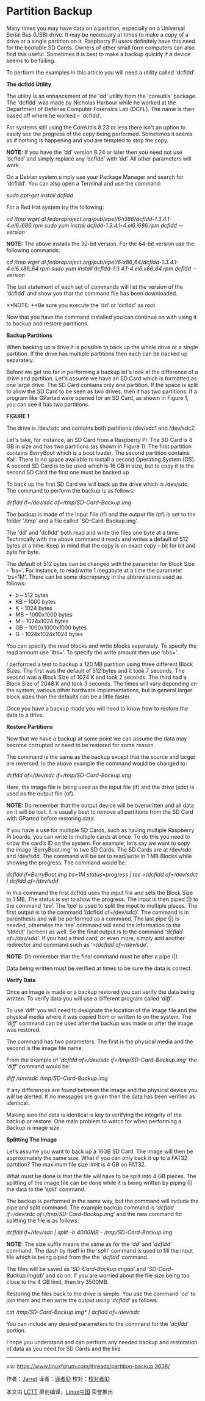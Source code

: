 Partition Backup
============

Many times you may have data on a partition, especially on a Universal Serial Bus (USB) drive. It may be necessary at times to make a copy of a drive or a single partition on it. Raspberry Pi users definitely have this need for the bootable SD Cards. Owners of other small form computers can also find this useful. Sometimes it is best to make a backup quickly if a device seems to be failing.

To perform the examples in this article you will need a utility called 'dcfldd'.

**The dcfldd Utility**

The utility is an enhancement of the 'dd' utility from the 'coreutils' package. The 'dcfldd' was made by Nicholas Harbour while he worked at the Department of Defense Computer Forensics Lab (DCFL). The name is then based off where he worked – 'dcfldd'.

For systems still using the CoreUtils 8.23 or less there isn't an option to easily see the progress of the copy being performed. Sometimes it seems as if nothing is happening and you are tempted to stop the copy.

**NOTE:** If you have the ‘dd’ version 8.24 or later then you need not use ‘dcfldd’ and simply replace any ‘dcfldd’ with ‘dd’. All other parameters will work.

On a Debian system simply use your Package Manager and search for 'dcfldd'. You can also open a Terminal and use the command:

_sudo apt-get install dcfldd_

For a Red Hat system try the following:

_cd /tmp
wget dl.fedoraproject.org/pub/epel/6/i386/dcfldd-1.3.4.1-4.el6.i686.rpm
sudo yum install dcfldd-1.3.4.1-4.el6.i686.rpm
dcfldd --version_

**NOTE:** The above installs the 32-bit version. For the 64-bit version use the following commands:

_cd /tmp
wget dl.fedoraproject.org/pub/epel/6/x86_64/dcfldd-1.3.4.1-4.el6.x86_64.rpm
sudo yum install dcfldd-1.3.4.1-4.el6.x86_64.rpm
dcfldd --version_

The last statement of each set of commands will list the version of the 'dcfldd' and show you that the command file has been downloaded.

**NOTE: **Be sure you execute the ‘dd’ or ‘dcfldd’ as root.

Now that you have the command installed you can continue on with using it to backup and restore partitions.

**Backup Partitions**

When backing up a drive it is possible to back up the whole drive or a single partition. If the drive has multiple partitions then each can be backed up separately.

Before we get too far in performing a backup let's look at the difference of a drive and partition. Let's assume we have an SD Card which is formatted as one large drive. The SD Card contains only one partition. If the space is split to allow the SD Card to be seen as two drives, then it has two partitions. If a program like GParted were opened for an SD Card, as shown in Figure 1, you can see it has two partitions.

**FIGURE 1**

The drive is /dev/sdc and contains both partitions /dev/sdc1 and /dev/sdc2.

Let's take, for instance, an SD Card from a Raspberry Pi. The SD Card is 8 GB in size and has two partitions (as shown in Figure 1). The first partition contains BerryBoot which is a boot loader. The second partition contains Kali. There is no space available to install a second Operating System (OS). A second SD Card is to be used which is 16 GB in size, but to copy it to the second SD Card the first one must be backed up.

To back up the first SD Card we will back up the drive which is /dev/sdc. The command to perform the backup is as follows:

_dcfldd if=/dev/sdc of=/tmp/SD-Card-Backup.img_

The backup is made of the Input File (if) and the output file (of) is set to the folder '/tmp' and a file called 'SD-Card-Backup.img'.

The 'dd' and 'dcfldd' both read and write the files one byte at a time. Technically with the above command it reads and writes a default of 512 bytes at a time. Keep in mind that the copy is an exact copy – bit for bit and byte for byte.

The default of 512 bytes can be changed with the parameter for Block Size - 'bs='. For instance, to read/write 1 megabyte at a time the parameter 'bs=1M'. There can be some discrepancy in the abbreviations used as follows:

*   b – 512 bytes
*   KB – 1000 bytes
*   K – 1024 bytes
*   MB – 1000x1000 bytes
*   M – 1024x1024 bytes
*   GB – 1000x1000x1000 bytes
*   G – 1024x1024x1024 bytes

You can specify the read blocks and write blocks separately. To specify the read amount use ‘ibs=’. To specify the write amount then use ‘obs=’.

I performed a test to backup a 120 MB partition using three different Block Sizes. The first was the default of 512 bytes and it took 7 seconds. The second was a Block Size of 1024 K and took 2 seconds. The third had a Block Size of 2048 K and took 3 seconds. The times will vary depending on the system, various other hardware implementations, but in general larger block sizes than the defaults can be a little faster.

Once you have a backup made you will need to know how to restore the data to a drive.

**Restore Partitions**

Now that we have a backup at some point we can assume the data may become corrupted or need to be restored for some reason.

The command is the same as the backup except that the source and target are reversed. In the above example the command would be changed to:

_dcfldd of=/dev/sdc if=/tmp/SD-Card-Backup.img_

Here, the image file is being used as the input file (if) and the drive (sdc) is used as the output file (of).

**NOTE:** Do remember that the output device will be overwritten and all data on it will be lost. It is usually best to remove all partitions from the SD Card with GParted before restoring data.

If you have a use for multiple SD Cards, such as having multiple Raspberry Pi boards, you can write to multiple cards at once. To do this you need to know the card’s ID on the system. For example, let’s say we want to copy the image ‘BerryBoot.img’ to two SD Cards. The SD Cards are at /dev/sdc and /dev/sdd. The command will be set to read/write in 1 MB Blocks while showing the progress. The command would be:

_dcfldd if=BerryBoot.img bs=1M status=progress | tee >(dcfldd of=/dev/sdc) | dcfldd of=/dev/sdd_

In this command the first dcfldd uses the input file and sets the Block Size to 1 MB. The status is set to show the progress. The input is then piped (|) to the command ‘tee’. The ‘tee’ is used to split the input to multiple places. The first output is to the command ‘(dcfldd of=/dev/sdc)’. The command is in parenthesis and will be performed as a command. The last pipe (|) is needed, otherwise the ‘tee’ command will send the information to the ‘stdout’ (screen) as well. So the final output is to the command ‘_dcfldd of=/dev/sdd’_. If you had a third card, or even more, simply add another redirector and command such as ‘_>(dcfldd of=/dev/sde_’.

**NOTE:** Do remember that the final command must be after a pipe (|).

Data being written must be verified at times to be sure the data is correct.

**Verify Data**

Once an image is made or a backup restored you can verify the data being written. To verify data you will use a different program called ‘_diff_’.

To use ‘diff’ you will need to designate the location of the image file and the physical media where it was copied from or written to on the system. The ‘_diff_’ command can be used after the backup was made or after the image was restored.

The command has two parameters. The first is the physical media and the second is the image file name.

From the example of ‘_dcfldd of=/dev/sdc if=/tmp/SD-Card-Backup.img’_ the ‘_diff_’ command would be:

_diff /dev/sdc /tmp/SD-Card-Backup.img_

If any differences are found between the image and the physical device you will be alerted. If no messages are given then the data has been verified as identical.

Making sure the data is identical is key to verifying the integrity of the backup or restore. One main problem to watch for when performing a Backup is image size.

**Splitting The Image**

Let’s assume you want to back up a 16GB SD Card. The image will then be approximately the same size. What if you can only back it up to a FAT32 partition? The maximum file size limit is 4 GB on FAT32.

What must be done is that the file will have to be split into 4 GB pieces. The splitting of the image file can be done while it is being written by piping (|) the data to the ‘_split_’ command.

The backup is performed in the same way, but the command will include the pipe and split command. The example backup command is ‘_dcfldd if=/dev/sdc of=/tmp/SD-Card-Backup.img_’ and the new command for splitting the file is as follows:

_dcfldd if=/dev/sdc | split -b 4000MB - /tmp/SD-Card-Backup.img_

**NOTE:** The size suffix means the same as for the ‘_dd_’ and ‘_dcfldd_’ command. The dash by itself in the ‘_split_’ command is used to fill the input file which is being piped from the the ‘_dcfldd_’ command.

The files will be saved as ‘_SD-Card-Backup.imgaa_’ and ‘_SD-Card-Backup.imgab_’ and so on. If you are worried about the file size being too close to the 4 GB limit, then try 3500MB.

Restoring the files back to the drive is simple. You use the command ‘_ca_’ to join them and then write the output using ‘_dcfldd_’ as follows:

_cat /tmp/SD-Card-Backup.img* | dcfldd of=/dev/sdc_

You can include any desired parameters to the command for the ‘_dcfldd_’ portion.

I hope you understand and can perform any needed backup and restoration of data as you need for SD Cards and the like.

--------------------------------------------------------------------------------

via: https://www.linuxforum.com/threads/partition-backup.3638/

作者：[Jarret][a]
译者：[译者ID](https://github.com/译者ID)
校对：[校对者ID](https://github.com/校对者ID)

本文由 [LCTT](https://github.com/LCTT/TranslateProject) 原创编译，[Linux中国](https://linux.cn/) 荣誉推出

[a]:https://www.linuxforum.com/members/jarret.268/
